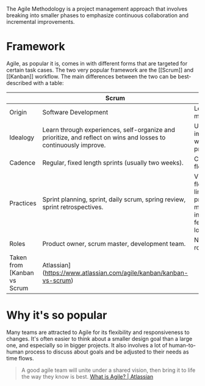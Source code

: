 The Agile Methodology is a project management approach that involves breaking into smaller phases to emphasize continuous collaboration and incremental improvements.
# Framework
Agile, as popular it is, comes in with different forms that are targeted for certain task cases. The two very popular framework are the [[Scrum]] and [[Kanban]] workflow. The main differences between the two can be best-described with a table:

|           | Scrum                                                                                                            | Kanban                                                                                       |
| --------- | ---------------------------------------------------------------------------------------------------------------- | -------------------------------------------------------------------------------------------- |
| Origin    | Software Development                                                                                             | Lean manufacturing                                                                           |
| Idealogy  | Learn through experiences, self-organize and prioritize, and reflect on wins and losses to continuously improve. | Use visuals to improve work-in-progress.                                                     |
| Cadence   | Regular, fixed length sprints (usually two weeks).                                                               | Continuous flow.                                                                             |
| Practices | Sprint planning, sprint, daily scrum, spring review, sprint retrospectives.                                      | Visualize the flow of work, limit work-in-progress, manage flow, incorporate feedback loops. |
| Roles     | Product owner, scrum master, development team.                                                                   | No required roles.                                                                           |
Taken from [Kanban vs Scrum | Atlassian](https://www.atlassian.com/agile/kanban/kanban-vs-scrum)

# Why it's so popular
Many teams are attracted to Agile for its flexibility and responsiveness to changes. It's often easier to think about a smaller design goal than a large one, and especially so in bigger projects. It also involves a lot of human-to-human process to discuss about goals and be adjusted to their needs as time flows.

> A good agile team will unite under a shared vision, then bring it to life the way they know is best. [What is Agile? | Atlassian](https://www.atlassian.com/agile)

